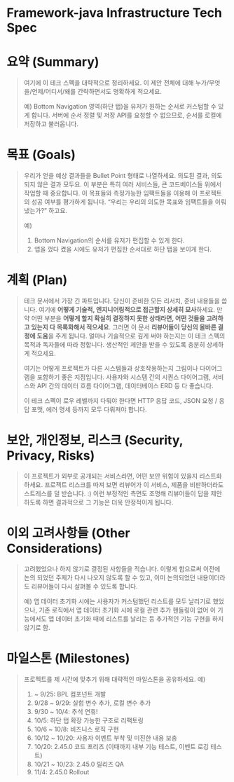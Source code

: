 # Framework-java Infrastructure Tech Spec

# **요약 (Summary)**

> 여기에 이 테크 스펙을 대략적으로 정리하세요. 이 제안 전체에 대해 누가/무엇을/언제/어디서/왜를 간략하면서도 명확하게 적으세요.
> 
> 예) Bottom Navigation 영역(하단 탭)을 유저가 원하는 순서로 커스텀할 수 있게 합니다. 서버에 순서 정렬 및 저장 API를 요청할 수 없으므로, 순서를 로컬에 저장하고 불러옵니다.

# **목표 (Goals)**

> 우리가 얻을 예상 결과들을 Bullet Point 형태로 나열하세요. 의도된 결과, 의도되지 않은 결과 모두요. 이 부분은 특히 여러 서비스들, 큰 코드베이스들 위에서 작업할 때 중요합니다. 이 목표들와 측정가능한 임팩트들을 이용해 이 프로젝트의 성공 여부를 평가하게 됩니다. “우리는 우리의 의도한 목표와 임팩트들을 이뤄 냈는가?” 하고요.
> 
> 예)
> 1. Bottom Navigation의 순서를 유저가 편집할 수 있게 한다.
> 2. 앱을 껐다 켰을 시에도 유저가 편집한 순서대로 하단 탭을 보이게 한다.

# **계획 (Plan)**

> 테크 문서에서 가장 긴 파트입니다. 당신이 준비한 모든 리서치, 준비 내용들을 씁니다. 여기에 **어떻게 기술적, 엔지니어링적으로 접근할지 상세히 묘사**하세요. 만약 어떤 부분을 **어떻게 할지 확실히 결정하지 못한 상태라면, 어떤 것들을 고려하고 있는지 다 목록화해서 적으세요**. 그러면 이 문서 **리뷰어들이 당신의 올바른 결정에 도움**을 주게 됩니다. 얼마나 기술적으로 깊게 써야 하는지는 이 테크 스펙의 목적과 독자들에 따라 정합니다. 생산적인 제안을 받을 수 있도록 충분히 상세하게 적으세요.
> 
> 여기는 어떻게 프로젝트가 다른 시스템들과 상호작용하는지 그림이나 다이어그램을 포함하기 좋은 지점입니다. 사용자와 시스템 간의 시퀀스 다이어그램, 서비스와 API 간의 데이터 흐름 다이어그램, 데이터베이스 ERD 등 다 좋습니다.
> 
> 이 테크 스펙이 로우 레벨까지 다뤄야 한다면 HTTP 응답 코드, JSON 요청 / 응답 포맷, 에러 명세 등까지 모두 다뤄져야 합니다.

# **보안, 개인정보, 리스크 (Security, Privacy, Risks)**

> 이 프로젝트가 외부로 공개되는 서비스라면, 어떤 보안 위험이 있을지 리스트화하세요. 프로젝트 리스크를 따져 보면 리뷰어가 이 서비스, 제품을 비판하더라도 스트레스를 덜 받습니다. :) 이런 부정적인 측면도 조명해 리뷰어들이 답을 제안하도록 하면 결과적으로 그 기능은 더욱 안정적이게 됩니다.

# **이외 고려사항들 (Other Considerations)**

> 고려했었으나 하지 않기로 결정된 사항들을 적습니다. 이렇게 함으로써 이전에 논의 되었던 주제가 다시 나오지 않도록 할 수 있고, 이미 논의되었던 내용이더라도 리뷰어들이 다시 살펴볼 수 있도록 합니다.
> 
> 예) 앱 데이터 초기화 시에는 사용자가 커스텀했던 리스트를 모두 날리기로 했었으나, 기존 로직에서 앱 데이터 초기화 시에 로컬 관련 추가 핸들링이 없어 이 기능에서도 앱 데이터 초기화 때에 리스트를 날리는 등 추가적인 기능 구현을 하지 않기로 함.
> 

# **마일스톤 (Milestones)**

> 프로젝트를 제 시간에 맞추기 위해 대략적인 마일스톤을 공유하세요.
> 예)
> 1. ~ 9/25: BPL 컴포넌트 개발
> 2. 9/28 ~ 9/29: 실험 변수 추가, 로컬 변수 추가
> 3. 9/30 ~ 10/4: 추석 연휴!
> 4. 10/5: 하단 탭 확장 가능한 구조로 리팩토링
> 5. 10/6 ~ 10/8: 비즈니스 로직 구현
> 6. 10/12 ~ 10/20: 사용자 이벤트 부착 및 미진한 내용 보충
> 7. 10/20: 2.45.0 코드 프리즈 (이때까지 내부 기능 테스트, 이벤트 로깅 테스트)
> 8. 10/21 ~ 10/23: 2.45.0 릴리즈 QA
> 9. 11/4: 2.45.0 Rollout